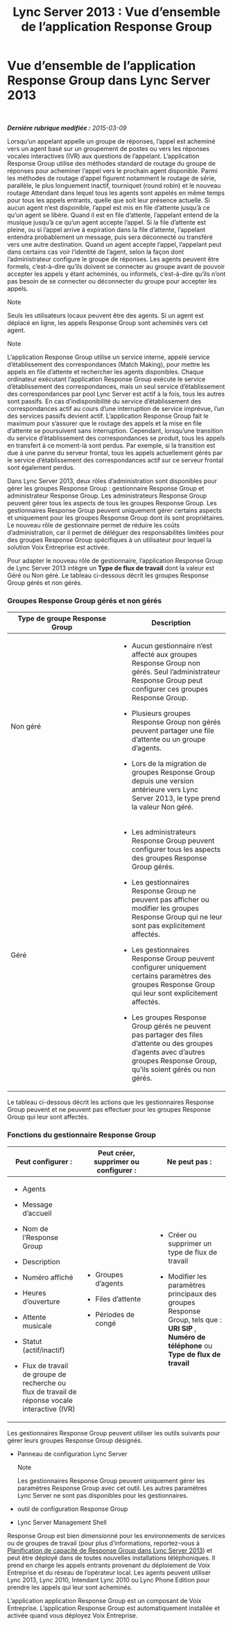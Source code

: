 ﻿---
title: 'Lync Server 2013 : Vue d’ensemble de l’application Response Group'
TOCTitle: Vue d’ensemble de l’application Response Group
ms:assetid: 6cc333e7-4029-4372-86b2-016040c415fb
ms:mtpsurl: https://technet.microsoft.com/fr-fr/library/Gg398513(v=OCS.15)
ms:contentKeyID: 49297534
ms.date: 05/20/2016
mtps_version: v=OCS.15
ms.translationtype: HT
---

# Vue d’ensemble de l’application Response Group dans Lync Server 2013

 

_**Dernière rubrique modifiée :** 2015-03-09_

Lorsqu’un appelant appelle un groupe de réponses, l’appel est acheminé vers un agent basé sur un groupement de postes ou vers les réponses vocales interactives (IVR) aux questions de l’appelant. L’application Response Group utilise des méthodes standard de routage du groupe de réponses pour acheminer l’appel vers le prochain agent disponible. Parmi les méthodes de routage d’appel figurent notamment le routage de série, parallèle, le plus longuement inactif, tourniquet (round robin) et le nouveau routage Attendant dans lequel tous les agents sont appelés en même temps pour tous les appels entrants, quelle que soit leur présence actuelle. Si aucun agent n’est disponible, l’appel est mis en file d’attente jusqu’à ce qu’un agent se libère. Quand il est en file d’attente, l’appelant entend de la musique jusqu’à ce qu’un agent accepte l’appel. Si la file d’attente est pleine, ou si l’appel arrive à expiration dans la file d’attente, l’appelant entendra probablement un message, puis sera déconnecté ou transféré vers une autre destination. Quand un agent accepte l’appel, l’appelant peut dans certains cas voir l’identité de l’agent, selon la façon dont l’administrateur configure le groupe de réponses. Les agents peuvent être formels, c’est-à-dire qu’ils doivent se connecter au groupe avant de pouvoir accepter les appels y étant acheminés, ou informels, c’est-à-dire qu’ils n’ont pas besoin de se connecter ou déconnecter du groupe pour accepter les appels.

> [!note]  
> Seuls les utilisateurs locaux peuvent être des agents. Si un agent est déplacé en ligne, les appels Response Group sont acheminés vers cet agent.

> [!note]  
> L’application Response Group utilise un service interne, appelé service d’établissement des correspondances (Match Making), pour mettre les appels en file d’attente et rechercher les agents disponibles. Chaque ordinateur exécutant l’application Response Group exécute le service d’établissement des correspondances, mais un seul service d’établissement des correspondances par pool Lync Server est actif à la fois, tous les autres sont passifs. En cas d’indisponibilité du service d’établissement des correspondances actif au cours d’une interruption de service imprévue, l’un des services passifs devient actif. L’application Response Group fait le maximum pour s’assurer que le routage des appels et la mise en file d’attente se poursuivent sans interruption. Cependant, lorsqu’une transition du service d’établissement des correspondances se produit, tous les appels en transfert à ce moment-là sont perdus. Par exemple, si la transition est due à une panne du serveur frontal, tous les appels actuellement gérés par le service d’établissement des correspondances actif sur ce serveur frontal sont également perdus.

Dans Lync Server 2013, deux rôles d’administration sont disponibles pour gérer les groupes Response Group : gestionnaire Response Group et administrateur Response Group. Les administrateurs Response Group peuvent gérer tous les aspects de tous les groupes Response Group. Les gestionnaires Response Group peuvent uniquement gérer certains aspects et uniquement pour les groupes Response Group dont ils sont propriétaires. Le nouveau rôle de gestionnaire permet de réduire les coûts d’administration, car il permet de déléguer des responsabilités limitées pour des groupes Response Group spécifiques à un utilisateur pour lequel la solution Voix Entreprise est activée.

Pour adapter le nouveau rôle de gestionnaire, l’application Response Group de Lync Server 2013 intègre un **Type de flux de travail** dont la valeur est Géré ou Non géré. Le tableau ci-dessous décrit les groupes Response Group gérés et non gérés.

### Groupes Response Group gérés et non gérés

<table>
<colgroup>
<col style="width: 50%" />
<col style="width: 50%" />
</colgroup>
<thead>
<tr class="header">
<th>Type de groupe Response Group</th>
<th>Description</th>
</tr>
</thead>
<tbody>
<tr class="odd">
<td><p>Non géré</p></td>
<td><ul><li><p>Aucun gestionnaire n’est affecté aux groupes Response Group non gérés. Seul l’administrateur Response Group peut configurer ces groupes Response Group.</p></li><li><p>Plusieurs groupes Response Group non gérés peuvent partager une file d’attente ou un groupe d’agents.</p></li><li><p>Lors de la migration de groupes Response Group depuis une version antérieure vers Lync Server 2013, le type prend la valeur Non géré.</p></li></ul></td>
</tr>
<tr class="even">
<td><p>Géré</p></td>
<td><ul><li><p>Les administrateurs Response Group peuvent configurer tous les aspects des groupes Response Group gérés.</p></li><li><p>Les gestionnaires Response Group ne peuvent pas afficher ou modifier les groupes Response Group qui ne leur sont pas explicitement affectés.</p></li><li><p>Les gestionnaires Response Group peuvent configurer uniquement certains paramètres des groupes Response Group qui leur sont explicitement affectés.</p></li><li><p>Les groupes Response Group gérés ne peuvent pas partager des files d’attente ou des groupes d’agents avec d’autres groupes Response Group, qu’ils soient gérés ou non gérés.</p></li></ul></td>
</tr>
</tbody>
</table>


Le tableau ci-dessous décrit les actions que les gestionnaires Response Group peuvent et ne peuvent pas effectuer pour les groupes Response Group qui leur sont affectés.

### Fonctions du gestionnaire Response Group

<table>
<colgroup>
<col style="width: 33%" />
<col style="width: 33%" />
<col style="width: 33%" />
</colgroup>
<thead>
<tr class="header">
<th>Peut configurer :</th>
<th>Peut créer, supprimer ou configurer :</th>
<th>Ne peut pas :</th>
</tr>
</thead>
<tbody>
<tr class="odd">
<td><ul><li><p>Agents</p></li><li><p>Message d’accueil</p></li><li><p>Nom de l’Response Group</p></li><li><p>Description</p></li><li><p>Numéro affiché</p></li><li><p>Heures d’ouverture</p></li><li><p>Attente musicale</p></li><li><p>Statut (actif/inactif)</p></li><li><p>Flux de travail de groupe de recherche ou flux de travail de réponse vocale interactive (IVR)</p></li></ul></td>
<td><ul><li><p>Groupes d’agents</p></li><li><p>Files d’attente</p></li><li><p>Périodes de congé</p></li></ul></td>
<td><ul><li><p>Créer ou supprimer un type de flux de travail</p></li><li><p>Modifier les paramètres principaux des groupes Response Group, tels que : <strong>URI SIP</strong> , <strong>Numéro de téléphone</strong> ou <strong>Type de flux de travail</strong></p></li></ul></td>
</tr>
</tbody>
</table>


Les gestionnaires Response Group peuvent utiliser les outils suivants pour gérer leurs groupes Response Group désignés.

  - Panneau de configuration Lync Server
    
    > [!note]  
    > Les gestionnaires Response Group peuvent uniquement gérer les paramètres Response Group avec cet outil. Les autres paramètres Lync Server ne sont pas disponibles pour les gestionnaires.

  - outil de configuration Response Group

  - Lync Server Management Shell

Response Group est bien dimensionné pour les environnements de services ou de groupes de travail (pour plus d’informations, reportez-vous à [Planification de capacité de Response Group dans Lync Server 2013](lync-server-2013-capacity-planning-for-response-group.md)) et peut être déployé dans de toutes nouvelles installations téléphoniques. Il prend en charge les appels entrants provenant du déploiement de Voix Entreprise et du réseau de l’opérateur local. Les agents peuvent utiliser Lync 2013, Lync 2010, Intendant Lync 2010 ou Lync Phone Edition pour prendre les appels qui leur sont acheminés.

L’application application Response Group est un composant de Voix Entreprise. L’application Response Group est automatiquement installée et activée quand vous déployez Voix Entreprise.

